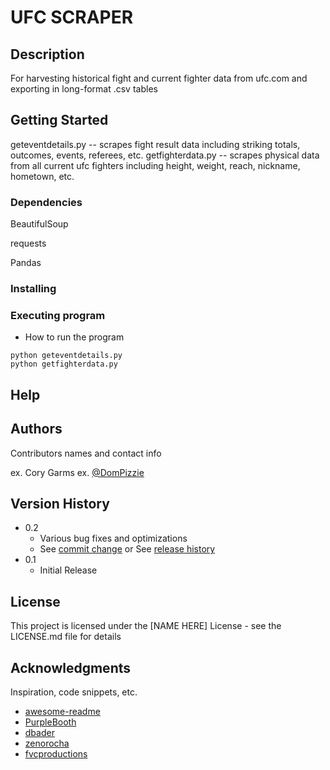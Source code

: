 # UFC SCRAPER

## Description

For harvesting historical fight and current fighter data from ufc.com and exporting in long-format .csv tables

## Getting Started


geteventdetails.py -- scrapes fight result data including striking totals, outcomes, events, referees, etc.
getfighterdata.py -- scrapes physical data from all current ufc fighters including height, weight, reach, nickname, hometown, etc.


### Dependencies

BeautifulSoup

requests

Pandas


### Installing


### Executing program

* How to run the program
```
python geteventdetails.py
python getfighterdata.py
```

## Help



## Authors

Contributors names and contact info

ex. Cory Garms 
ex. [@DomPizzie](https://twitter.com/dompizzie)

## Version History

* 0.2
    * Various bug fixes and optimizations
    * See [commit change]() or See [release history]()
* 0.1
    * Initial Release

## License

This project is licensed under the [NAME HERE] License - see the LICENSE.md file for details

## Acknowledgments

Inspiration, code snippets, etc.
* [awesome-readme](https://github.com/matiassingers/awesome-readme)
* [PurpleBooth](https://gist.github.com/PurpleBooth/109311bb0361f32d87a2)
* [dbader](https://github.com/dbader/readme-template)
* [zenorocha](https://gist.github.com/zenorocha/4526327)
* [fvcproductions](https://gist.github.com/fvcproductions/1bfc2d4aecb01a834b46)